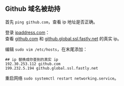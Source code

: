 ## Github 域名被劫持
首先 `ping github.com`，查看 ip 地址是否正确。  

登录 [ipaddress.com](https://www.ipaddress.com/)：  
查看 [github.com](https://github.com.ipaddress.com/) 和 [github.global.ssl.fastly.net](https://fastly.net.ipaddress.com/github.global.ssl.fastly.net) 的真实 ip。  

编辑 `sudo vim /etc/hosts`，在末尾添加：  
```
## ip 替换成你查到的真实 ip
192.30.253.112 github.com
199.232.5.194 github.global.ssl.fastly.net
```

重启网络 `sudo systemctl restart networking.service`。  


